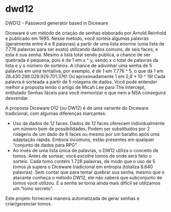 # dwd12
DWD12 - Password generator based in Diceware

Diceware é um método de criação de senhas elaborado por Arnold Reinhold e publicado em 1995. Nesse método, você sorteia algumas palavras (geralmente entre 4 e 8 palavras) a partir de uma lista enorme (uma lista de 7.776 palavras para ser exato) utilizando dados comuns, de seis faces, e esta é sua senha. Mesmo a lista total sendo pública, a chance de ser quebrada é pequena, pois é de 1 em x ^ y, sendo x o total de palavras da lista e y o número de sorteios. A chance de adivinhar uma senha de 5 palavras em uma tentativa, por exemplo, é de 1 em 7.776 ^ 5, o que dá 1 em 28.430.288.029.929.701.376! Ou aproximadamente 1 em 2,8 * 10 ^ 19! Cada palavra é sorteada a partir de 5 rolagens de dados. Você pode entender melhor a proposta lendo o artigo de Micah Lee para The Intercept, entitulado Senhas fáceis para você memorizar e que nem a NSA conseguirá desvendar.

A proposta Diceware D12 (ou DW12) é de uma variante do Diceware tradicional, com algumas diferenças marcantes:

* Uso de dados de 12 faces. Dados de 12 faces oferecem individualmente um número bom de possibilidades. Podem ser substituídos por 2 rolagens de um dado de 6 faces ou mesmo por um baralho após uma adaptação rápida. Embora incomuns, estão presentes em qualquer “conjunto de dados para RPG”.
* Ao invés de uma lista única de palavras, o DW12 utiliza o conceito de tomos. Antes de sortear, você escolhe tomos de onde será feito o sorteio. Cada tomo contém 1.728 palavras, de modo que o uso de 5 tomos já supera o Diceware tradicional em entropia (totaliza 8.640 palavras). Sem contar que para tentar quebrar sua senha, mesmo que o atacante conheça o método DW12, ele não saberá que subconjunto de tomos você utilizou. E a senha se torna ainda mais difícil se utilizamos um “tomo secreto”.

Este projeto fornecerá maneira automatizada de gerar senhas e criar/gerenciar tomos.
